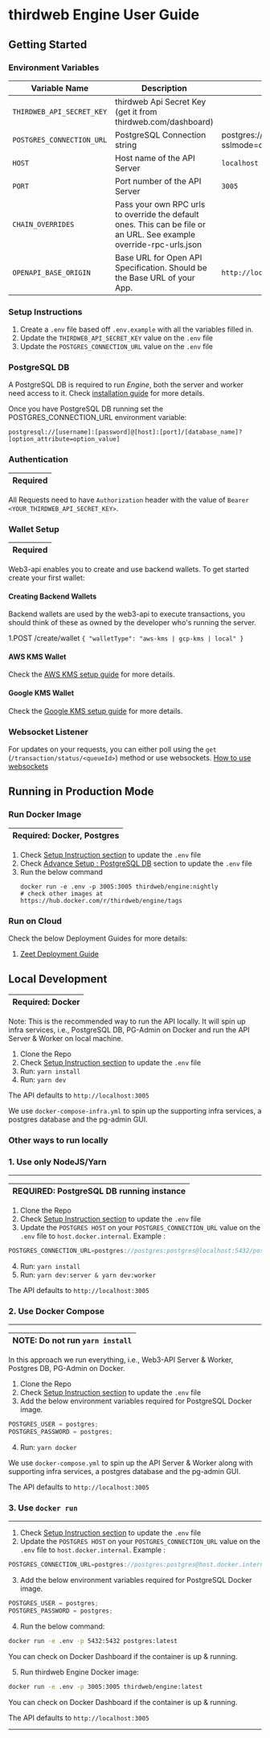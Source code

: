# thirdweb Engine User Guide

## Getting Started

### Environment Variables

| Variable Name             | Description                                                                                                         | Default Value                                                        | Required |
| ------------------------- | ------------------------------------------------------------------------------------------------------------------- | -------------------------------------------------------------------- | -------- |
| `THIRDWEB_API_SECRET_KEY` | thirdweb Api Secret Key (get it from thirdweb.com/dashboard)                                                        |                                                                      | ✅       |
| `POSTGRES_CONNECTION_URL` | PostgreSQL Connection string                                                                                        | postgres://postgres:postgres@localhost:5432/postgres?sslmode=disable | ✅       |
| `HOST`                    | Host name of the API Server                                                                                         | `localhost`                                                          | ❌       |
| `PORT`                    | Port number of the API Server                                                                                       | `3005`                                                               | ❌       |
| `CHAIN_OVERRIDES`         | Pass your own RPC urls to override the default ones. This can be file or an URL. See example override-rpc-urls.json |                                                                      | ❌       |
| `OPENAPI_BASE_ORIGIN`     | Base URL for Open API Specification. Should be the Base URL of your App.                                            | `http://localhost:3005`                                              | ❌       |

### Setup Instructions

1. Create a `.env` file based off `.env.example` with all the variables filled in.
2. Update the `THIRDWEB_API_SECRET_KEY` value on the `.env` file
3. Update the `POSTGRES_CONNECTION_URL` value on the `.env` file

### PostgreSQL DB

A PostgreSQL DB is required to run _Engine_, both the server and worker need access to it. Check [installation guide](./addons/installations.md) for more details.

Once you have PostgreSQL DB running set the POSTGRES_CONNECTION_URL environment variable:

`postgresql://[username]:[password]@[host]:[port]/[database_name]?[option_attribute=option_value]`

### Authentication

| Required |
| -------- |

All Requests need to have `Authorization` header with the value of `Bearer <YOUR_THIRDWEB_API_SECRET_KEY>`.

### Wallet Setup

| Required |
| -------- |

Web3-api enables you to create and use backend wallets. To get started create your first wallet:

#### Creating Backend Wallets

Backend wallets are used by the web3-api to execute transactions, you should think of these as owned by the developer who's running the server.

1.POST /create/wallet
`{
  "walletType": "aws-kms | gcp-kms | local"
}`

#### AWS KMS Wallet

Check the [AWS KMS setup guide](./kms/aws_kms_how_to.md) for more details.

#### Google KMS Wallet

Check the [Google KMS setup guide](./kms/google_kms_how_to.md) for more details.

### Websocket Listener

For updates on your requests, you can either poll using the `get` (`/transaction/status/<queueId>`) method or use websockets. [How to use websockets](./4-websocket-guide.md)

## Running in Production Mode

### Run Docker Image

| Required: Docker, Postgres |
| -------------------------- |

1. Check [Setup Instruction section](#setup-instructions) to update the `.env` file
2. Check [Advance Setup : PostgreSQL DB](#advance-setup--postgresql-db) section to update the `.env` file
3. Run the below command
   <br />
   ```
   docker run -e .env -p 3005:3005 thirdweb/engine:nightly
   # check other images at https://hub.docker.com/r/thirdweb/engine/tags
   ```

### Run on Cloud

Check the below Deployment Guides for more details:

1. [Zeet Deployment Guide](./guides//deployment/zeet-deployment.md)

## Local Development

| Required: Docker |
| ---------------- |

Note: This is the recommended way to run the API locally. It will spin up infra services, i.e., PostgreSQL DB, PG-Admin on Docker and run the API Server & Worker on local machine.

1. Clone the Repo
2. Check [Setup Instruction section](#setup-instructions) to update the `.env` file
3. Run: `yarn install`
4. Run: `yarn dev`

The API defaults to `http://localhost:3005`

We use `docker-compose-infra.yml` to spin up the supporting infra services, a postgres database and the pg-admin GUI.

### Other ways to run locally

### 1. Use only NodeJS/Yarn

---

| REQUIRED: PostgreSQL DB running instance |
| ---------------------------------------- |

1. Clone the Repo
2. Check [Setup Instruction section](#setup-instructions) to update the `.env` file
3. Update the `POSTGRES HOST` on your `POSTGRES_CONNECTION_URL` value on the `.env` file to `host.docker.internal`. Example :

```js
POSTGRES_CONNECTION_URL=postgres://postgres:postgres@localhost:5432/postgres?sslmode=disable
```

4. Run: `yarn install`
5. Run: `yarn dev:server & yarn dev:worker`

The API defaults to `http://localhost:3005`

### 2. Use Docker Compose

---

| NOTE: Do not run `yarn install` |
| ------------------------------- |

In this approach we run everything, i.e., Web3-API Server & Worker, Postgres DB, PG-Admin on Docker.

1. Clone the Repo
2. Check [Setup Instruction section](#setup-instructions) to update the `.env` file
3. Add the below environment variables required for PostgreSQL Docker image.

```js
POSTGRES_USER = postgres;
POSTGRES_PASSWORD = postgres;
```

4. Run: `yarn docker`

We use `docker-compose.yml` to spin up the API Server & Worker along with supporting infra services, a postgres database and the pg-admin GUI.

The API defaults to `http://localhost:3005`

### 3. Use `docker run`

---

1. Check [Setup Instruction section](#setup-instructions) to update the `.env` file
2. Update the `POSTGRES HOST` on your `POSTGRES_CONNECTION_URL` value on the `.env` file to `host.docker.internal`. Example :

```js
POSTGRES_CONNECTION_URL=postgres://postgres:postgres@host.docker.internal:5432/postgres?sslmode=disable
```

3. Add the below environment variables required for PostgreSQL Docker image.

```js
POSTGRES_USER = postgres;
POSTGRES_PASSWORD = postgres;
```

4. Run the below command:

```bash
docker run -e .env -p 5432:5432 postgres:latest
```

You can check on Docker Dashboard if the container is up & running.

5. Run thirdweb Engine Docker image:

```bash
docker run -e .env -p 3005:3005 thirdweb/engine:latest
```

You can check on Docker Dashboard if the container is up & running.

The API defaults to `http://localhost:3005`

---
